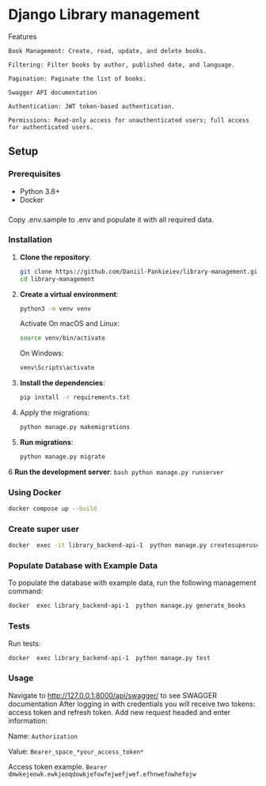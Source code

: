 # Django Library management


Features

    Book Management: Create, read, update, and delete books.

    Filtering: Filter books by author, published date, and language.

    Pagination: Paginate the list of books.
    
    Swagger API documentation

    Authentication: JWT token-based authentication.

    Permissions: Read-only access for unauthenticated users; full access for authenticated users.





## Setup

### Prerequisites

- Python 3.8+
- Docker

### 
Copy .env.sample to .env and populate it with all required data.

### Installation

1. **Clone the repository**:
    ```bash
    git clone https://github.com/Daniil-Pankieiev/library-management.git
    cd library-management
    ```

2. **Create a virtual environment**:
    ```bash
    python3 -m venv venv
    ```
   Activate On macOS and Linux:
   ```bash
   source venv/bin/activate
   ```
   On Windows:
   ```bash
   venv\Scripts\activate
   ```

3. **Install the dependencies**:
    ```bash
    pip install -r requirements.txt
    ```


4. Apply the migrations:

   ```bash
   python manage.py makemigrations
   ```

5. **Run migrations**:
    ```bash
    python manage.py migrate
    ```

6 **Run the development server**:
    ```bash
    python manage.py runserver
    ```
### Using Docker
```bash
docker compose up --build
```

### Create super user
```bash
docker  exec -it library_backend-api-1  python manage.py createsuperuser
```

### Populate Database with Example Data

To populate the database with example data, run the following management command:

```bash
docker  exec library_backend-api-1  python manage.py generate_books

```
### Tests
Run tests:
```bash
docker  exec library_backend-api-1  python manage.py test

```
###  Usage

Navigate to http://127.0.0.1:8000/api/swagger/ to see SWAGGER documentation
After logging in with credentials you will receive two tokens: access token and refresh token.
Add new request headed and enter information:

Name: ``Authorization``

Value: ``Bearer_space_*your_access_token*`` 

Access token example. ``Bearer dmwkejeowk.ewkjeoqdowkjefowfejwefjwef.efhnwefowhefojw``

